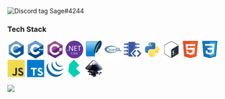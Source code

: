 
![Discord tag Sage#4244](https://dcbadge.vercel.app/api/shield/883018834573934603?style=flat)

### Tech Stack
<a href="https://en.wikipedia.org/wiki/C_(programming_language)" target="_blank"><img src="https://github.com/devicons/devicon/blob/master/icons/c/c-original.svg" alt="C icon" width=40 height=40></a>
<a href="https://en.wikipedia.org/wiki/C++" target="_blank"><img src="https://github.com/devicons/devicon/blob/master/icons/cplusplus/cplusplus-original.svg" alt="C plus plus icon" width=40 height=40></a>
<a href="https://en.wikipedia.org/wiki/C_Sharp_(programming_language)" target="_blank"><img src="https://github.com/devicons/devicon/blob/master/icons/csharp/csharp-original.svg" alt="C icon" width=40 height=40></a>
<a href="https://dotnet.microsoft.com/en-us/" target="_blank"><img src="https://github.com/devicons/devicon/blob/master/icons/dotnetcore/dotnetcore-original.svg" alt="dot net core icon" width=40 height=40></a>
<a href="https://www.sqlite.org/index.html" target="_blank"><img src="https://github.com/devicons/devicon/blob/master/icons/sqlite/sqlite-original.svg" alt="sqlite icon" width=40 height=40></a>
<a href="https://www.opengl.org/" target="_blank"><img src="https://github.com/devicons/devicon/blob/master/icons/opengl/opengl-original.svg" alt="opengl icon" width=40 height=40></a>
<a href="https://en.wikipedia.org/wiki/Assembly_language" target="_blank"><img src="./icons/assembly_generic_icon_modified.svg" alt="assembler icon" width=40 height=40></a>
<a href="https://www.python.org/downloads/" target="_blank"><img src="https://github.com/devicons/devicon/blob/master/icons/python/python-original.svg" alt="python icon" width=40 height=40></a>
<a href="https://www.gnu.org/software/bash/" target="_blank"><img src="https://github.com/devicons/devicon/blob/master/icons/bash/bash-original.svg" alt="bash icon" width=40 height=40></a>
<a href="https://developer.mozilla.org/en-US/docs/Web/HTML" target="_blank"><img src="https://github.com/devicons/devicon/blob/master/icons/html5/html5-original.svg" alt="html five icon" width=40 height=40></a>
<a href="https://developer.mozilla.org/en-US/docs/Web/CSS" target="_blank"><img src="https://github.com/devicons/devicon/blob/master/icons/css3/css3-original.svg" alt="css three icon" width=40 height=40></a>
<a href="https://developer.mozilla.org/en-US/docs/Web/javascript" target="_blank"><img src="https://github.com/devicons/devicon/blob/master/icons/javascript/javascript-original.svg" alt="javascript icon" width=40 height=40></a>
<a href="https://www.typescriptlang.org/" target="_blank"><img src="https://github.com/devicons/devicon/blob/master/icons/typescript/typescript-original.svg" alt="javascript icon" width=40 height=40></a>
<a href="https://jquery.com/" target="_blank"><img src="https://github.com/devicons/devicon/blob/master/icons/jquery/jquery-original.svg" alt="jquery icon" width=40 height=40></a>
<a href="https://bulma.io/" target="_blank"><img src="https://github.com/devicons/devicon/blob/master/icons/bulma/bulma-plain.svg" alt="bulma icon" width=40 height=40></a>
<a href="https://inkscape.org/" target="_blank"><img src="https://github.com/devicons/devicon/blob/master/icons/inkscape/inkscape-original.svg" alt="inkscapes icon" width=40 height=40></a>

<!-- GitHub Stats -->
<img src="https://github-readme-stats.vercel.app/api/top-langs/?username=sage-etcher&theme=react&hide=Dockerfile&layout=compact">



